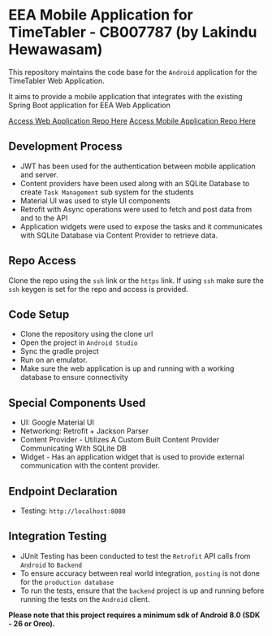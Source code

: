 # EEA Mobile Application for TimeTabler - CB007787 (by Lakindu Hewawasam)
This repository maintains the code base for the `Android` application for the TimeTabler Web Application. 

It aims to provide a mobile application that integrates with the existing Spring Boot application for EEA Web Application

[Access Web Application Repo Here](https://github.com/lakindu2002/EEA_CB007787)
[Access Mobile Application Repo Here](https://github.com/lakindu2002/EEA_CB007787_Mobile)


## Development Process 
- JWT has been used for the authentication between mobile application and server.
- Content providers have been used along with an SQLite Database to create `Task Management` sub system for the students 
- Material UI was used to style UI components 
- Retrofit with Async operations were used to fetch and post data from and to the API
- Application widgets were used to expose the tasks and it communicates with SQLite Database via Content Provider to retrieve data.

## Repo Access 

Clone the repo using the `ssh` link or the `https` link. If using `ssh` make sure the `ssh` keygen is set for the repo and access is provided. 

## Code Setup
- Clone the repository using the clone url
- Open the project in `Android Studio`
- Sync the gradle project
- Run on an emulator.
- Make sure the web application is up and running with a working database to ensure connectivity

## Special Components Used
- UI: Google Material UI
- Networking: Retrofit + Jackson Parser
- Content Provider - Utilizes A Custom Built Content Provider Communicating With SQLite DB
- Widget - Has an application widget that is used to provide external communication with the content provider.

## Endpoint Declaration 
- Testing: `http://localhost:8080`

## Integration Testing 
- JUnit Testing has been conducted to test the `Retrofit` API calls from  `Android` to `Backend`
- To ensure accuracy between real world integration, `posting` is not done for the `production database`
- To run the tests, ensure that the `backend` project is up and running before running the tests on the `Android` client.

**Please note that this project requires a minimum sdk of Android 8.0 (SDK - 26 or Oreo).**


